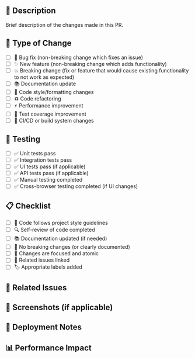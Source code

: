 ## 📝 Description

Brief description of the changes made in this PR.

## 🔄 Type of Change

- [ ] 🐛 Bug fix (non-breaking change which fixes an issue)
- [ ] ✨ New feature (non-breaking change which adds functionality)
- [ ] 💥 Breaking change (fix or feature that would cause existing functionality to not work as expected)
- [ ] 📚 Documentation update
- [ ] 🎨 Code style/formatting changes
- [ ] ♻️ Code refactoring
- [ ] ⚡ Performance improvement
- [ ] 🧪 Test coverage improvement
- [ ] 🔧 CI/CD or build system changes

## 🧪 Testing

- [ ] ✅ Unit tests pass
- [ ] ✅ Integration tests pass
- [ ] ✅ UI tests pass (if applicable)
- [ ] ✅ API tests pass (if applicable)
- [ ] ✅ Manual testing completed
- [ ] ✅ Cross-browser testing completed (if UI changes)

## 📋 Checklist

- [ ] 📝 Code follows project style guidelines
- [ ] 🔍 Self-review of code completed
- [ ] 📚 Documentation updated (if needed)
- [ ] 🚫 No breaking changes (or clearly documented)
- [ ] 🎯 Changes are focused and atomic
- [ ] 🔗 Related issues linked
- [ ] 🏷️ Appropriate labels added

## 🔗 Related Issues

<!-- Link related issues using keywords like "Closes", "Fixes", "Resolves" -->
<!-- Example: Closes #123, Fixes #456 -->

## 📸 Screenshots (if applicable)

<!-- Add screenshots for UI changes -->

## 🚀 Deployment Notes

<!-- Any special deployment considerations -->

## 📊 Performance Impact

<!-- Describe any performance implications -->

